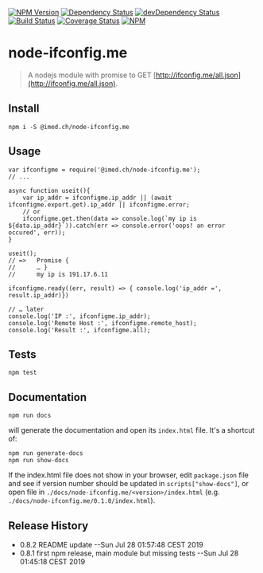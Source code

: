 [![NPM Version](https://img.shields.io/npm/v/@imed.ch/node-ifconfig.me.svg)](https://npmjs.org/package/@imed.ch/node-ifconfig.me)
[![Dependency Status](https://david-dm.org/jguillod/node-ifconfig.me.svg?style=flat)](https://david-dm.org/jguillod/node-ifconfig.me)
[![devDependency Status](https://img.shields.io/david/dev/jguillod/node-ifconfig.me.svg?style=flat)](https://david-dm.org/jguillod/node-ifconfig.me#info=devDependencies)
[![Build Status](https://travis-ci.com/jguillod/node-ifconfig.me.svg?branch=master)](https://travis-ci.com/jguillod/node-ifconfig.me)
[![Coverage Status](https://coveralls.io/repos/github/jguillod/node-ifconfig.me/badge.svg?branch=master)](https://coveralls.io/github/jguillod/node-ifconfig.me?branch=master)
[![NPM](https://img.shields.io/github/license/jguillod/node-ifconfig.me.svg)](LICENSE)


# node-ifconfig.me #


> A nodejs module with promise to GET [http://ifconfig.me/all.json](http://ifconfig.me/all.json).

## Install ##

	npm i -S @imed.ch/node-ifconfig.me

## Usage ##

    var ifconfigme = require('@imed.ch/node-ifconfig.me');
	// ...

	async function useit(){
		var ip_addr = ifconfigme.ip_addr || (await ifconfigme.export.get).ip_addr || ifconfigme.error;
		// or
		ifconfigme.get.then(data => console.log(`my ip is ${data.ip_addr}`)).catch(err => console.error('oops! an error occured', err));
	}
	
	useit();
	// =>	Promise {
	// 		… }
	// 		my ip is 191.17.6.11

	ifconfigme.ready((err, result) => { console.log('ip_addr =', result.ip_addr)})
	
	// … later
	console.log('IP :', ifconfigme.ip_addr);
	console.log('Remote Host :', ifconfigme.remote_host);
	console.log('Result :', ifconfigme.all);
	

## Tests ##

	npm test

## Documentation ##

	npm run docs

will generate the documentation and open its `index.html` file. It's a shortcut of:

	npm run generate-docs
	npm run show-docs

If the index.html file does not show in your browser, edit `package.json` file and see if version number should be updated in `scripts["show-docs"]`, or open file in `./docs/node-ifconfig.me/<version>/index.html` (e.g. `./docs/node-ifconfig.me/0.1.0/index.html`).

## Release History ##

* 0.8.2 README update
  --Sun Jul 28 01:57:48 CEST 2019
* 0.8.1 first npm release, main module but missing tests
  --Sun Jul 28 01:45:18 CEST 2019
